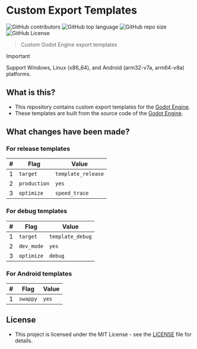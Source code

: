 # Custom Export Templates

![GitHub contributors](https://img.shields.io/github/contributors/push2game/custom-export-templates)
![GitHub top language](https://img.shields.io/github/languages/top/push2game/custom-export-templates)
![GitHub repo size](https://img.shields.io/github/repo-size/push2game/custom-export-templates)
![GitHub License](https://img.shields.io/github/license/push2game/custom-export-templates)

> Custom Godot Engine export templates

> [!IMPORTANT]  
> Support Windows, Linux (x86_64), and Android (arm32-v7a, arm64-v8a) platforms.

## What is this?

- This repository contains custom export templates for the [Godot Engine](https://github.com/godotengine/godot).
- These templates are built from the source code of the [Godot Engine](https://github.com/godotengine/godot).

## What changes have been made?

### For release templates

| #   | Flag         | Value              |
| --- | ------------ | ------------------ |
| 1   | `target`     | `template_release` |
| 2   | `production` | `yes`              |
| 3   | `optimize`   | `speed_trace`      |

### For debug templates

| #   | Flag       | Value            |
| --- | ---------- | ---------------- |
| 1   | `target`   | `template_debug` |
| 2   | `dev_mode` | `yes`            |
| 3   | `optimize` | `debug`          |

### For Android templates

| #   | Flag     | Value |
| --- | -------- | ----- |
| 1   | `swappy` | `yes` |

## License

- This project is licensed under the MIT License - see the [LICENSE](LICENSE) file for details.
